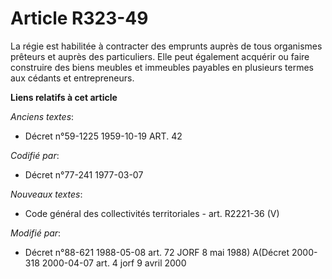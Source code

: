 # Article R323-49

La régie est habilitée à contracter des emprunts auprès de tous organismes prêteurs et auprès des particuliers. Elle peut
également acquérir ou faire construire des biens meubles et immeubles payables en plusieurs termes aux cédants et
entrepreneurs.

**Liens relatifs à cet article**

_Anciens textes_:

  - Décret n°59-1225 1959-10-19 ART. 42

_Codifié par_:

  - Décret n°77-241 1977-03-07

_Nouveaux textes_:

  - Code général des collectivités territoriales - art. R2221-36 (V)

_Modifié par_:

  - Décret n°88-621 1988-05-08 art. 72 JORF 8 mai 1988) A(Décret 2000-318 2000-04-07 art. 4 jorf 9 avril 2000
